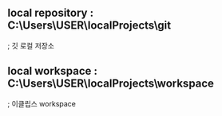 ## local repository : C:\Users\USER\localProjects\git
; 깃 로컬 저장소  
## local workspace  : C:\Users\USER\localProjects\workspace
; 이클립스 workspace  


